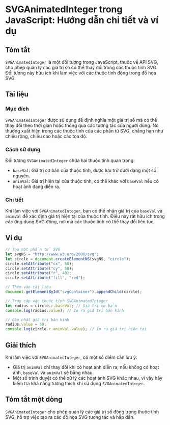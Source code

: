 <!--
Meta Description: # SVGAnimatedInteger trong JavaScript: Hướng dẫn chi tiết và ví dụ ## Tóm tắt `SVGAnimatedInteger` là một đối tượng trong JavaScript, thuộc về API SVG...
Meta Keywords: các, giá, trị, thuộc, svg
-->

# SVGAnimatedInteger trong JavaScript: Hướng dẫn chi tiết và ví dụ

## Tóm tắt
`SVGAnimatedInteger` là một đối tượng trong JavaScript, thuộc về API SVG, cho phép quản lý các giá trị số có thể thay đổi trong các thuộc tính SVG. Đối tượng này hữu ích khi làm việc với các thuộc tính động trong đồ họa SVG.

## Tài liệu
### Mục đích
`SVGAnimatedInteger` được sử dụng để định nghĩa một giá trị số mà có thể thay đổi theo thời gian hoặc thông qua các tương tác của người dùng. Nó thường xuất hiện trong các thuộc tính của các phần tử SVG, chẳng hạn như chiều rộng, chiều cao hoặc các tọa độ.

### Cách sử dụng
Đối tượng `SVGAnimatedInteger` chứa hai thuộc tính quan trọng:
- `baseVal`: Giá trị cơ bản của thuộc tính, được lưu trữ dưới dạng một số nguyên.
- `animVal`: Giá trị hiện tại của thuộc tính, có thể khác với `baseVal` nếu có hoạt ảnh đang diễn ra.

### Chi tiết
Khi làm việc với `SVGAnimatedInteger`, bạn có thể nhận giá trị của `baseVal` và `animVal` để xác định giá trị hiện tại của thuộc tính. Điều này rất hữu ích trong các ứng dụng SVG động, nơi mà các thuộc tính có thể thay đổi liên tục.

## Ví dụ
```javascript
// Tạo một phần tử SVG
let svgNS = "http://www.w3.org/2000/svg"; 
let circle = document.createElementNS(svgNS, "circle");
circle.setAttribute("cx", 50);
circle.setAttribute("cy", 50);
circle.setAttribute("r", 40);
circle.setAttribute("fill", "red");

// Thêm vào tài liệu
document.getElementById("svgContainer").appendChild(circle);

// Truy cập vào thuộc tính SVGAnimatedInteger
let radius = circle.r.baseVal; // Giá trị cơ bản
console.log(radius.value); // In ra giá trị bán kính

// Cập nhật giá trị bán kính
radius.value = 60; 
console.log(circle.r.animVal.value); // In ra giá trị hiện tại
```

## Giải thích
Khi làm việc với `SVGAnimatedInteger`, có một số điểm cần lưu ý:
- Giá trị `animVal` chỉ thay đổi khi có hoạt ảnh diễn ra; nếu không có hoạt ảnh, `baseVal` và `animVal` sẽ bằng nhau.
- Một số trình duyệt có thể xử lý các hoạt ảnh SVG khác nhau, vì vậy hãy kiểm tra khả năng tương thích khi sử dụng `SVGAnimatedInteger`.

## Tóm tắt một dòng
`SVGAnimatedInteger` cho phép quản lý các giá trị số động trong thuộc tính SVG, hỗ trợ việc tạo ra các đồ họa SVG tương tác và hấp dẫn.